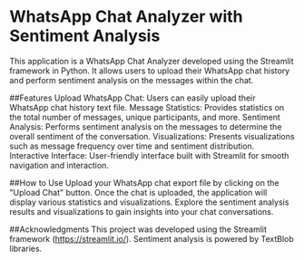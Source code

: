 
# WhatsApp Chat Analyzer with Sentiment Analysis

This application is a WhatsApp Chat Analyzer developed using the Streamlit framework in Python. It allows users to upload their WhatsApp chat history and perform sentiment analysis on the messages within the chat.

##Features
Upload WhatsApp Chat: Users can easily upload their WhatsApp chat history text file.
Message Statistics: Provides statistics on the total number of messages, unique participants, and more.
Sentiment Analysis: Performs sentiment analysis on the messages to determine the overall sentiment of the conversation.
Visualizations: Presents visualizations such as message frequency over time and sentiment distribution.
Interactive Interface: User-friendly interface built with Streamlit for smooth navigation and interaction.

##How to Use
Upload your WhatsApp chat export file by clicking on the "Upload Chat" button.
Once the chat is uploaded, the application will display various statistics and visualizations.
Explore the sentiment analysis results and visualizations to gain insights into your chat conversations.

##Acknowledgments
This project was developed using the Streamlit framework (https://streamlit.io/).
Sentiment analysis is powered by TextBlob libraries.

